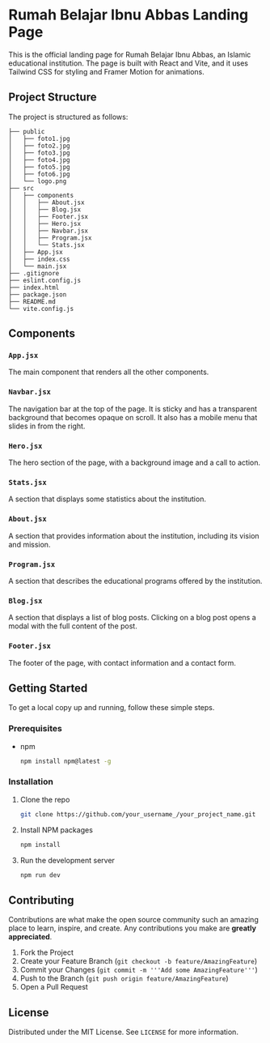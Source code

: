 # Rumah Belajar Ibnu Abbas Landing Page

This is the official landing page for Rumah Belajar Ibnu Abbas, an Islamic educational institution. The page is built with React and Vite, and it uses Tailwind CSS for styling and Framer Motion for animations.

## Project Structure

The project is structured as follows:

```
├── public
│   ├── foto1.jpg
│   ├── foto2.jpg
│   ├── foto3.jpg
│   ├── foto4.jpg
│   ├── foto5.jpg
│   ├── foto6.jpg
│   └── logo.png
├── src
│   ├── components
│   │   ├── About.jsx
│   │   ├── Blog.jsx
│   │   ├── Footer.jsx
│   │   ├── Hero.jsx
│   │   ├── Navbar.jsx
│   │   ├── Program.jsx
│   │   └── Stats.jsx
│   ├── App.jsx
│   ├── index.css
│   └── main.jsx
├── .gitignore
├── eslint.config.js
├── index.html
├── package.json
├── README.md
└── vite.config.js
```

## Components

### `App.jsx`

The main component that renders all the other components.

### `Navbar.jsx`

The navigation bar at the top of the page. It is sticky and has a transparent background that becomes opaque on scroll. It also has a mobile menu that slides in from the right.

### `Hero.jsx`

The hero section of the page, with a background image and a call to action.

### `Stats.jsx`

A section that displays some statistics about the institution.

### `About.jsx`

A section that provides information about the institution, including its vision and mission.

### `Program.jsx`

A section that describes the educational programs offered by the institution.

### `Blog.jsx`

A section that displays a list of blog posts. Clicking on a blog post opens a modal with the full content of the post.

### `Footer.jsx`

The footer of the page, with contact information and a contact form.

## Getting Started

To get a local copy up and running, follow these simple steps.

### Prerequisites

*   npm
    ```sh
    npm install npm@latest -g
    ```

### Installation

1.  Clone the repo
    ```sh
    git clone https://github.com/your_username_/your_project_name.git
    ```
2.  Install NPM packages
    ```sh
    npm install
    ```
3.  Run the development server
    ```sh
    npm run dev
    ```

## Contributing

Contributions are what make the open source community such an amazing place to learn, inspire, and create. Any contributions you make are **greatly appreciated**.

1.  Fork the Project
2.  Create your Feature Branch (`git checkout -b feature/AmazingFeature`)
3.  Commit your Changes (`git commit -m '''Add some AmazingFeature'''`)
4.  Push to the Branch (`git push origin feature/AmazingFeature`)
5.  Open a Pull Request

## License

Distributed under the MIT License. See `LICENSE` for more information.